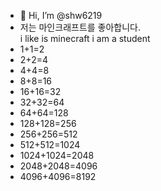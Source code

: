 - 👋 Hi, I’m @shw6219
- 저는 마인크래프트를 좋아합니다.  
i like is minecraft
i am a student
- 1+1=2
- 2+2=4
- 4+4=8
- 8+8=16
- 16+16=32
- 32+32=64
- 64+64=128
- 128+128=256
- 256+256=512
- 512+512=1024
- 1024+1024=2048
- 2048+2048=4096
- 4096+4096=8192





<!---
shw6219/shw6219 is a ✨ special ✨ repository because its `README.md` (this file) appears on your GitHub profile.
You can click the Preview link to take a look at your changes.
--->
